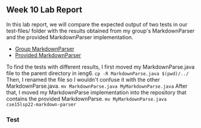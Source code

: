## Week 10 Lab Report

In this lab report, we will compare the expected output of two tests in our test-files/ folder with the results obtained from my group's MarkdownParser and the provided MarkdownParser implementation.

* [Group MarkdownParser](https://github.com/cbaeucsd/markdown-parser)
* [Provided MarkdownParser](https://github.com/nidhidhamnani/markdown-parser)

To find the tests with different results, I first moved my MarkdownParse.java file to the parent directory in ieng6.
`cp -R MarkdownParse.java $(pwd)/../`
Then, I renamed the file so I wouldn't confuse it with the other MarkdownParse.java.
`mv MarkdownParse.java MyMarkdownParse.java`
After that, I moved my MarkdownParse implementation into the repository that contains the provided MarkdownParse.
`mv MyMarkdownParse.java cse15lsp22-markdown-parser`

### Test

